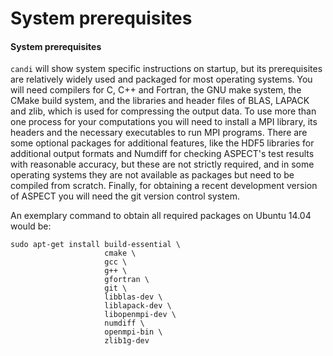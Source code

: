 
# System prerequisites

#### System prerequisites

`candi` will show system specific instructions on startup, but its
prerequisites are relatively widely used and packaged for most operating
systems. You will need compilers for C, C++ and Fortran, the GNU make system,
the CMake build system, and the libraries and header files of BLAS, LAPACK and
zlib, which is used for compressing the output data. To use more than one
process for your computations you will need to install a MPI library, its
headers and the necessary executables to run MPI programs. There are some
optional packages for additional features, like the HDF5 libraries for
additional output formats and Numdiff for checking 
ASPECT's test results with reasonable accuracy,
but these are not strictly required, and in some operating systems they are
not available as packages but need to be compiled from scratch. Finally, for
obtaining a recent development version of 
ASPECT you will need the git version control system.

An exemplary command to obtain all required packages on Ubuntu 14.04 would be:

    sudo apt-get install build-essential \
                         cmake \
                         gcc \
                         g++ \
                         gfortran \
                         git \
                         libblas-dev \
                         liblapack-dev \
                         libopenmpi-dev \
                         numdiff \
                         openmpi-bin \
                         zlib1g-dev
